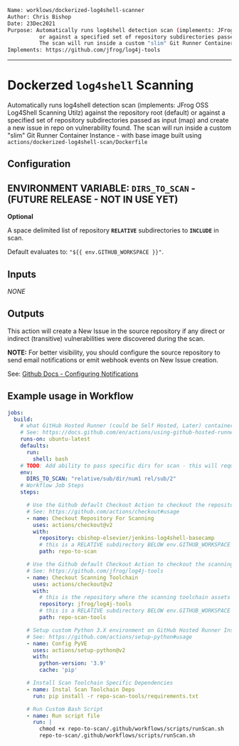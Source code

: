 ```bash
Name: worklows/dockerized-log4shell-scanner
Author: Chris Bishop
Date: 23Dec2021
Purpose: Automatically runs log4shell detection scan (implements: JFrog OSS Log4Shell Scanning Utilz) against the repository root (default)
          or against a specified set of repository subdirectories passed as input (map) and create a new issue in repo on vulnerability found.
          The scan will run inside a custom "slim" Git Runner Container Instance - with base image built using ./Dockerfile
Implements: https://github.com/jfrog/log4j-tools
```
----

# Dockerzed `log4shell` Scanning

Automatically runs log4shell detection scan (implements: JFrog OSS Log4Shell Scanning Utilz) against the repository root (default)
or against a specified set of repository subdirectories passed as input (map) and create a new issue in repo on vulnerability found.
The scan will run inside a custom "slim" Git Runner Container Instance - with base image built using `actions/dockerized-log4shell-scan/Dockerfile`

## Configuration

## **ENVIRONMENT VARIABLE:** `DIRS_TO_SCAN` - **(FUTURE RELEASE - NOT IN USE YET)**

**Optional**

A space delimited list of repository **`RELATIVE`** subdirectories to **`INCLUDE`** in scan.

Default evaluates to: `"${{ env.GITHUB_WORKSPACE }}"`.

## Inputs

_NONE_

## Outputs

This action will create a New Issue in the source repository if any direct or indirect (transitive) vulnerabilities were discovered during the scan.

**NOTE:** For better visibility, you should configure the source repository to send email notifications or emit webhook events on New Issue creation.

See: [Github Docs - Configuring Notifications](https://docs.github.com/en/account-and-profile/managing-subscriptions-and-notifications-on-github/setting-up-notifications/configuring-notifications)

## Example usage in Workflow

```yaml
jobs:
  build:
    # what GitHub Hosted Runner (could be Self Hosted, Later) container base image to run on
    # See: https://docs.github.com/en/actions/using-github-hosted-runners/about-github-hosted-runners
    runs-on: ubuntu-latest
    defaults:
      run:
        shell: bash
    # TODO: Add ability to pass specific dirs for scan - this will require additional mods to scripts/runScan.sh!
    env:
      DIRS_TO_SCAN: "relative/sub/dir/num1 rel/sub/2"
    # Workflow Job Steps
    steps:

      # Use the Github default Checkout Action to checkout the repository to scan
      # See: https://github.com/actions/checkout#usage
      - name: Checkout Repository For Scanning
        uses: actions/checkout@v2
        with:
          repository: cbishop-elsevier/jenkins-log4shell-basecamp
          # this is a RELATIVE subdirectory BELOW env.GITHUB_WORKSPACE
          path: repo-to-scan

      # Use the Github default Checkout Action to checkout the scanning toolchain repository
      # See: https://github.com/jfrog/log4j-tools
      - name: Checkout Scanning Toolchain
        uses: actions/checkout@v2
        with:
          # this is the repository where the scanning toolchain assets should be obtained from
          repository: jfrog/log4j-tools
          # this is a RELATIVE subdirectory BELOW env.GITHUB_WORKSPACE
          path: repo-scan-tools

      # Setup custom Python 3.X environment on GitHub Hosted Runner Instance, cache all pip installed dependencies for better efficiency
      # See: https://github.com/actions/setup-python#usage
      - name: Config PyVE
        uses: actions/setup-python@v2
        with:
          python-version: '3.9'
          cache: 'pip'

      # Install Scan Toolchain Specific Dependencies
      - name: Instal Scan Toolchain Deps
        run: pip install -r repo-scan-tools/requirements.txt

      # Run Custom Bash Script
      - name: Run script file
        run: |
          chmod +x repo-to-scan/.github/workflows/scripts/runScan.sh
          repo-to-scan/.github/workflows/scripts/runScan.sh
```